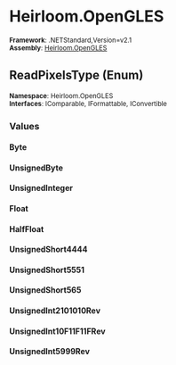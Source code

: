 # Heirloom.OpenGLES

<small>**Framework**: .NETStandard,Version=v2.1</small>  
<small>**Assembly**: [Heirloom.OpenGLES](../heirloom.opengles/heirloom.opengles.md)</small>  

## ReadPixelsType (Enum)
<small>**Namespace**: Heirloom.OpenGLES</sub></small>  
<small>**Interfaces**: IComparable, IFormattable, IConvertible</small>  

### Values

#### Byte


#### UnsignedByte


#### UnsignedInteger


#### Float


#### HalfFloat


#### UnsignedShort4444


#### UnsignedShort5551


#### UnsignedShort565


#### UnsignedInt2101010Rev


#### UnsignedInt10F11F11FRev


#### UnsignedInt5999Rev


